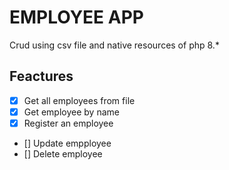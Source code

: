 # EMPLOYEE APP

Crud using csv file and native resources of php 8.*

## Feactures
- [x] Get all employees from file
- [x] Get employee by name
- [x] Register an employee
- [] Update empployee
- [] Delete employee
